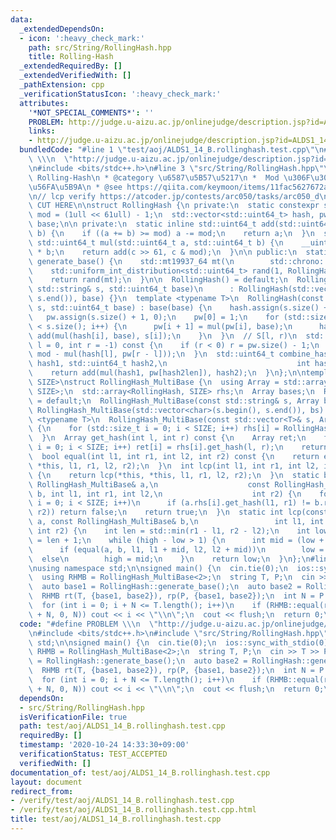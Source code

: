 ```yaml
---
data:
  _extendedDependsOn:
  - icon: ':heavy_check_mark:'
    path: src/String/RollingHash.hpp
    title: Rolling-Hash
  _extendedRequiredBy: []
  _extendedVerifiedWith: []
  _pathExtension: cpp
  _verificationStatusIcon: ':heavy_check_mark:'
  attributes:
    '*NOT_SPECIAL_COMMENTS*': ''
    PROBLEM: http://judge.u-aizu.ac.jp/onlinejudge/description.jsp?id=ALDS1_14_B
    links:
    - http://judge.u-aizu.ac.jp/onlinejudge/description.jsp?id=ALDS1_14_B
  bundledCode: "#line 1 \"test/aoj/ALDS1_14_B.rollinghash.test.cpp\"\n#define PROBLEM\
    \ \\\n  \"http://judge.u-aizu.ac.jp/onlinejudge/description.jsp?id=ALDS1_14_B\"\
    \n#include <bits/stdc++.h>\n#line 3 \"src/String/RollingHash.hpp\"\n/**\n * @title\
    \ Rolling-Hash\n * @category \u6587\u5B57\u5217\n *  Mod \u306F\u30002^61-1 \u3067\
    \u56FA\u5B9A\n * @see https://qiita.com/keymoon/items/11fac5627672a6d6a9f6\n */\n\
    \n// lcp verify https://atcoder.jp/contests/arc050/tasks/arc050_d\n\n// BEGIN\
    \ CUT HERE\n\nstruct RollingHash {\n private:\n  static constexpr std::uint64_t\
    \ mod = (1ull << 61ull) - 1;\n  std::vector<std::uint64_t> hash, pw;\n  std::uint64_t\
    \ base;\n\n private:\n  static inline std::uint64_t add(std::uint64_t a, std::uint64_t\
    \ b) {\n    if ((a += b) >= mod) a -= mod;\n    return a;\n  }\n  static inline\
    \ std::uint64_t mul(std::uint64_t a, std::uint64_t b) {\n    __uint128_t c = (__uint128_t)a\
    \ * b;\n    return add(c >> 61, c & mod);\n  }\n\n public:\n  static inline std::uint64_t\
    \ generate_base() {\n    std::mt19937_64 mt(\n        std::chrono::steady_clock::now().time_since_epoch().count());\n\
    \    std::uniform_int_distribution<std::uint64_t> rand(1, RollingHash::mod - 1);\n\
    \    return rand(mt);\n  }\n\n  RollingHash() = default;\n  RollingHash(const\
    \ std::string& s, std::uint64_t base)\n      : RollingHash(std::vector<char>(s.begin(),\
    \ s.end()), base) {}\n  template <typename T>\n  RollingHash(const std::vector<T>&\
    \ s, std::uint64_t base) : base(base) {\n    hash.assign(s.size() + 1, 0);\n \
    \   pw.assign(s.size() + 1, 0);\n    pw[0] = 1;\n    for (std::size_t i = 0; i\
    \ < s.size(); i++) {\n      pw[i + 1] = mul(pw[i], base);\n      hash[i + 1] =\
    \ add(mul(hash[i], base), s[i]);\n    }\n  }\n  // S[l, r)\n  std::uint64_t get_hash(int\
    \ l = 0, int r = -1) const {\n    if (r < 0) r = pw.size() - 1;\n    return add(hash[r],\
    \ mod - mul(hash[l], pw[r - l]));\n  }\n  std::uint64_t combine_hash(std::uint64_t\
    \ hash1, std::uint64_t hash2,\n                             int hash2len) {\n\
    \    return add(mul(hash1, pw[hash2len]), hash2);\n  }\n};\n\ntemplate <std::size_t\
    \ SIZE>\nstruct RollingHash_MultiBase {\n  using Array = std::array<std::uint64_t,\
    \ SIZE>;\n  std::array<RollingHash, SIZE> rhs;\n  Array bases;\n  RollingHash_MultiBase()\
    \ = default;\n  RollingHash_MultiBase(const std::string& s, Array bs)\n      :\
    \ RollingHash_MultiBase(std::vector<char>(s.begin(), s.end()), bs) {}\n  template\
    \ <typename T>\n  RollingHash_MultiBase(const std::vector<T>& s, Array bs) : bases(bs)\
    \ {\n    for (std::size_t i = 0; i < SIZE; i++) rhs[i] = RollingHash(s, bases[i]);\n\
    \  }\n  Array get_hash(int l, int r) const {\n    Array ret;\n    for (std::size_t\
    \ i = 0; i < SIZE; i++) ret[i] = rhs[i].get_hash(l, r);\n    return ret;\n  }\n\
    \  bool equal(int l1, int r1, int l2, int r2) const {\n    return equal(*this,\
    \ *this, l1, r1, l2, r2);\n  }\n  int lcp(int l1, int r1, int l2, int r2) const\
    \ {\n    return lcp(*this, *this, l1, r1, l2, r2);\n  }\n  static bool equal(const\
    \ RollingHash_MultiBase& a,\n                    const RollingHash_MultiBase&\
    \ b, int l1, int r1, int l2,\n                    int r2) {\n    for (std::size_t\
    \ i = 0; i < SIZE; i++)\n      if (a.rhs[i].get_hash(l1, r1) != b.rhs[i].get_hash(l2,\
    \ r2)) return false;\n    return true;\n  }\n  static int lcp(const RollingHash_MultiBase&\
    \ a, const RollingHash_MultiBase& b,\n                 int l1, int r1, int l2,\
    \ int r2) {\n    int len = std::min(r1 - l1, r2 - l2);\n    int low = 0, high\
    \ = len + 1;\n    while (high - low > 1) {\n      int mid = (low + high) / 2;\n\
    \      if (equal(a, b, l1, l1 + mid, l2, l2 + mid))\n        low = mid;\n    \
    \  else\n        high = mid;\n    }\n    return low;\n  }\n};\n#line 5 \"test/aoj/ALDS1_14_B.rollinghash.test.cpp\"\
    \nusing namespace std;\n\nsigned main() {\n  cin.tie(0);\n  ios::sync_with_stdio(0);\n\
    \  using RHMB = RollingHash_MultiBase<2>;\n  string T, P;\n  cin >> T >> P;\n\
    \  auto base1 = RollingHash::generate_base();\n  auto base2 = RollingHash::generate_base();\n\
    \  RHMB rt(T, {base1, base2}), rp(P, {base1, base2});\n  int N = P.length();\n\
    \  for (int i = 0; i + N <= T.length(); i++)\n    if (RHMB::equal(rt, rp, i, i\
    \ + N, 0, N)) cout << i << \"\\n\";\n  cout << flush;\n  return 0;\n}\n"
  code: "#define PROBLEM \\\n  \"http://judge.u-aizu.ac.jp/onlinejudge/description.jsp?id=ALDS1_14_B\"\
    \n#include <bits/stdc++.h>\n#include \"src/String/RollingHash.hpp\"\nusing namespace\
    \ std;\n\nsigned main() {\n  cin.tie(0);\n  ios::sync_with_stdio(0);\n  using\
    \ RHMB = RollingHash_MultiBase<2>;\n  string T, P;\n  cin >> T >> P;\n  auto base1\
    \ = RollingHash::generate_base();\n  auto base2 = RollingHash::generate_base();\n\
    \  RHMB rt(T, {base1, base2}), rp(P, {base1, base2});\n  int N = P.length();\n\
    \  for (int i = 0; i + N <= T.length(); i++)\n    if (RHMB::equal(rt, rp, i, i\
    \ + N, 0, N)) cout << i << \"\\n\";\n  cout << flush;\n  return 0;\n}"
  dependsOn:
  - src/String/RollingHash.hpp
  isVerificationFile: true
  path: test/aoj/ALDS1_14_B.rollinghash.test.cpp
  requiredBy: []
  timestamp: '2020-10-24 14:33:30+09:00'
  verificationStatus: TEST_ACCEPTED
  verifiedWith: []
documentation_of: test/aoj/ALDS1_14_B.rollinghash.test.cpp
layout: document
redirect_from:
- /verify/test/aoj/ALDS1_14_B.rollinghash.test.cpp
- /verify/test/aoj/ALDS1_14_B.rollinghash.test.cpp.html
title: test/aoj/ALDS1_14_B.rollinghash.test.cpp
---
```

